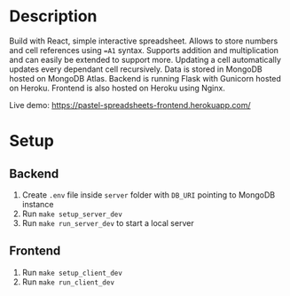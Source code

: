 # Description

Build with React, simple interactive spreadsheet. Allows to store numbers and cell references using `=A1` syntax.
Supports addition and multiplication and can easily be extended to support more. Updating a cell automatically
updates every dependant cell recursively. Data is stored in MongoDB hosted on MongoDB Atlas. Backend is running Flask
with Gunicorn hosted on Heroku. Frontend is also hosted on Heroku using Nginx.

Live demo: https://pastel-spreadsheets-frontend.herokuapp.com/

# Setup

## Backend

1. Create `.env` file inside `server` folder with `DB_URI` pointing to MongoDB instance
2. Run `make setup_server_dev`
3. Run `make run_server_dev` to start a local server

## Frontend

1. Run `make setup_client_dev`
2. Run `make run_client_dev`
